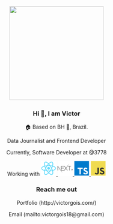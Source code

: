 
<div align="center">
 <img src="https://pro2-bar-s3-cdn-cf6.myportfolio.com/9f2246658dc22312097626cd09107c99/7e62f19a-2473-4bb1-a3e9-ba660e435437_rw_600.gif?h=62a0dcccbfb417a595fc533ca7560916" width="250" height="250" />

 <h3 align="center">Hi 👋, I am Victor</h3>
 <p align="center">
  🏠 Based on BH 🧀, Brazil.</p>
 <p align="center">Data Journalist and Frontend Developer</p>
 <p align="center">Currently, Software Developer at @3778</p>
 <div></div>
 Working with 
   <a href="https://typescriptlang.org/" target="_blank"> <img src="https://raw.githubusercontent.com/devicons/devicon/master/icons/react/react-original.svg" alt="typescript" width="40" height="40"/> </a>
 <a href="https://nextjs.org/" target="_blank"> <img src="https://raw.githubusercontent.com/devicons/devicon/master/icons/nextjs/nextjs-original-wordmark.svg" alt="nextjs" width="40" height="40"/> </a>
 <a href="https://typescriptlang.org/" target="_blank"> <img src="https://raw.githubusercontent.com/devicons/devicon/master/icons/typescript/typescript-original.svg" alt="typescript" width="40" height="40"/> </a>
  <a href="https://typescriptlang.org/" target="_blank"> <img src="https://raw.githubusercontent.com/devicons/devicon/master/icons/javascript/javascript-original.svg" alt="typescript" width="40" height="40"/> </a>
  
<h3 align="center">Reach me out</h3>
<p align="center">Portfolio (http://victorgois.com/)</p>
<p align="center">Email (mailto:victorgois18@gmail.com)
</p>

